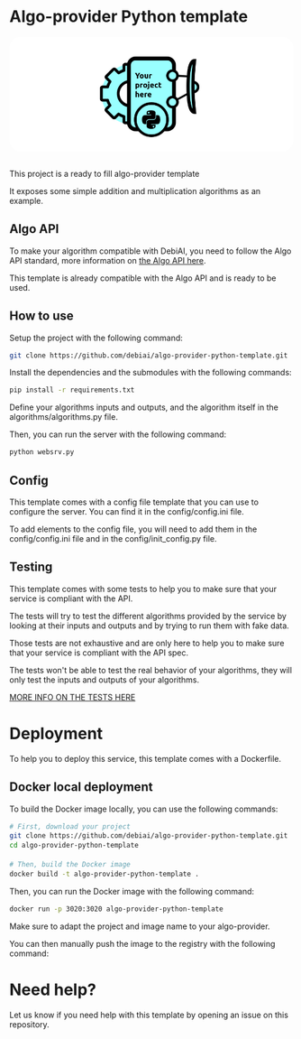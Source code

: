 # Algo-provider Python template

<div align="center" style="background:white; border-radius:20px">
  <img src="logo.png" width="200" height="200">
</div>
<br>

This project is a ready to fill algo-provider template

It exposes some simple addition and multiplication algorithms as an example.

## Algo API

To make your algorithm compatible with DebiAI, you need to follow the Algo API standard, more information on [the Algo API here](./algo-api/README.md).

This template is already compatible with the Algo API and is ready to be used.

## How to use

Setup the project with the following command:

```bash
git clone https://github.com/debiai/algo-provider-python-template.git
```

Install the dependencies and the submodules with the following commands:

```bash
pip install -r requirements.txt
```

Define your algorithms inputs and outputs, and the algorithm itself in the algorithms/algorithms.py file.

Then, you can run the server with the following command:

```bash
python websrv.py
```

## Config

This template comes with a config file template that you can use to configure the server. You can find it in the config/config.ini file.

To add elements to the config file, you will need to add them in the config/config.ini file and in the config/init_config.py file.

## Testing

This template comes with some tests to help you to make sure that your service is compliant with the API.

The tests will try to test the different algorithms provided by the service by looking at their inputs and outputs and by trying to run them with fake data.

Those tests are not exhaustive and are only here to help you to make sure that your service is compliant with the API spec.

The tests won't be able to test the real behavior of your algorithms, they will only test the inputs and outputs of your algorithms.

[MORE INFO ON THE TESTS HERE](tests/README.md)

# Deployment

To help you to deploy this service, this template comes with a Dockerfile.

## Docker local deployment

To build the Docker image locally, you can use the following commands:

```bash
# First, download your project
git clone https://github.com/debiai/algo-provider-python-template.git
cd algo-provider-python-template

# Then, build the Docker image
docker build -t algo-provider-python-template .
```

Then, you can run the Docker image with the following command:

```bash
docker run -p 3020:3020 algo-provider-python-template
```

Make sure to adapt the project and image name to your algo-provider.

You can then manually push the image to the registry with the following command:

# Need help?

Let us know if you need help with this template by opening an issue on this repository.
